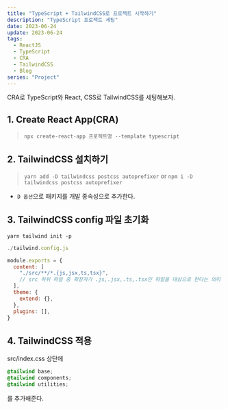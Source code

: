 ```yaml
---
title: "TypeScript + TailwindCSS로 프로젝트 시작하기"
description: "TypeScript 프로젝트 세팅"
date: 2023-06-24
update: 2023-06-24
tags:
  - ReactJS
  - TypeScript
  - CRA
  - TailwindCSS
  - Blog
series: "Project"
---
```


CRA로 TypeScript와 React, CSS로 TailwindCSS를 세팅해보자.

## 1. Create React App(CRA)

> `npx create-react-app 프로젝트명 --template typescript`

## 2. TailwindCSS 설치하기

> `yarn add -D tailwindcss postcss autoprefixer`
> or
> `npm i -D tailwindcss postcss autoprefixer`

- `D 옵션`으로 패키지를 개발 종속성으로 추가한다.

## 3. TailwindCSS config 파일 초기화

`yarn tailwind init -p`

```Javascript
./tailwind.config.js

module.exports = {
  content: [
  	"./src/**/*.{js,jsx,ts,tsx}",
    // src 하위 파일 중 확장자가 .js,.jsx,.ts,.tsx인 파일을 대상으로 한다는 의미
  ],
  theme: {
    extend: {},
  },
  plugins: [],
}
```

## 4. TailwindCSS 적용

src/index.css 상단에

```Css
@tailwind base;
@tailwind components;
@tailwind utilities;
```

를 추가해준다.
